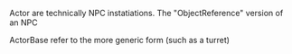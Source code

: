 Actor are technically NPC instatiations. The "ObjectReference" version of an NPC

ActorBase refer to the more generic form (such as a turret)